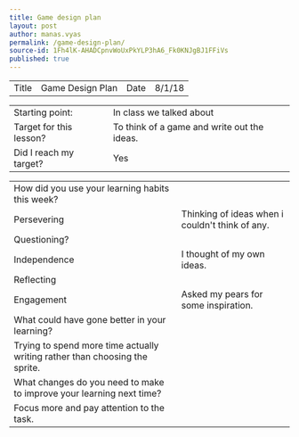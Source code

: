 ```yaml
---
title: Game design plan
layout: post
author: manas.vyas
permalink: /game-design-plan/
source-id: 1Fh4lK-AHADCpnvWoUxPkYLP3hA6_Fk0KNJgBJ1FFiVs
published: true
---
```

<table>
  <tr>
    <td>Title</td>
    <td>Game Design Plan</td>
    <td>Date</td>
    <td>8/1/18</td>
  </tr>
</table>


<table>
  <tr>
    <td>Starting point:</td>
    <td>In class we talked about </td>
  </tr>
  <tr>
    <td>Target for this lesson?</td>
    <td>To think of a game and write out the ideas.</td>
  </tr>
  <tr>
    <td>Did I reach my target? </td>
    <td>Yes</td>
  </tr>
</table>


<table>
  <tr>
    <td>How did you use your learning habits this week?</td>
    <td></td>
  </tr>
  <tr>
    <td>Persevering</td>
    <td>Thinking of ideas when i couldn't think of any.</td>
  </tr>
  <tr>
    <td>Questioning?</td>
    <td></td>
  </tr>
  <tr>
    <td>Independence</td>
    <td>I thought of my own ideas.</td>
  </tr>
  <tr>
    <td>Reflecting</td>
    <td></td>
  </tr>
  <tr>
    <td>Engagement</td>
    <td>Asked my pears for some inspiration.</td>
  </tr>
  <tr>
    <td>What could have gone better in your learning?</td>
    <td></td>
  </tr>
  <tr>
    <td>Trying to spend more time actually writing rather than choosing the sprite.</td>
    <td></td>
  </tr>
  <tr>
    <td>What changes do you need to make to improve your learning next time?</td>
    <td></td>
  </tr>
  <tr>
    <td>Focus more and pay attention to the task.</td>
    <td></td>
  </tr>
</table>


